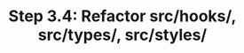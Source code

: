 ---
id: task006
title: "Step 3.4: Refactor src/hooks/, src/types/, src/styles/"
status: "To Do"
assignee: "AI"
priority: "High"
creation_date: "{{current_date}}"
due_date: ""
description: "Refactor the `src/hooks/`, `src/types/`, and `src/styles/` directories to align with the new target file structure defined in `.dev/file-system.md` and the MVP scope. Ensure contents are appropriately placed and import paths are updated."
tags: ["refactoring", "frontend", "structure"]
parent_task: ""
sub_tasks:
  - "Review current files in `src/hooks/` and map to new structure/locations."
  - "Review current files in `src/types/` and map to new structure/locations (e.g., `src/lib/database/schemas/`, `src/lib/types/metrics.ts`)."
  - "Review current files in `src/styles/` and map to new structure/locations."
  - "Move/rename files as identified."
  - "Update all import statements in the codebase affected by these changes."
  - "Run `biome check --apply-unsafe src/` or more targeted biome commands after moves."
  - "Verify changes and test affected parts of the application."
relevant_files:
  - ".dev/refactoring-plan.md"
  - ".dev/file-system.md"
  - "src/hooks/"
  - "src/types/"
  - "src/styles/"
acceptance_criteria:
  - "All files from `src/hooks/`, `src/types/`, and `src/styles/` are reorganized according to `.dev/file-system.md`."
  - "All related import paths are updated throughout the codebase."
  - "The application builds successfully after changes."
  - "No linting errors related to these directories remain."
--- 